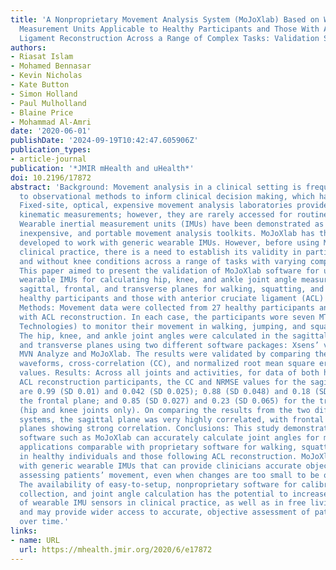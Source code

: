 ```yaml
---
title: 'A Nonproprietary Movement Analysis System (MoJoXlab) Based on Wearable Inertial
  Measurement Units Applicable to Healthy Participants and Those With Anterior Cruciate
  Ligament Reconstruction Across a Range of Complex Tasks: Validation Study'
authors:
- Riasat Islam
- Mohamed Bennasar
- Kevin Nicholas
- Kate Button
- Simon Holland
- Paul Mulholland
- Blaine Price
- Mohammad Al-Amri
date: '2020-06-01'
publishDate: '2024-09-19T10:42:47.605906Z'
publication_types:
- article-journal
publication: '*JMIR mHealth and uHealth*'
doi: 10.2196/17872
abstract: 'Background: Movement analysis in a clinical setting is frequently restricted
  to observational methods to inform clinical decision making, which has limited accuracy.
  Fixed-site, optical, expensive movement analysis laboratories provide gold standard
  kinematic measurements; however, they are rarely accessed for routine clinical use.
  Wearable inertial measurement units (IMUs) have been demonstrated as comparable,
  inexpensive, and portable movement analysis toolkits. MoJoXlab has therefore been
  developed to work with generic wearable IMUs. However, before using MoJoXlab in
  clinical practice, there is a need to establish its validity in participants with
  and without knee conditions across a range of tasks with varying complexity. Objective:
  This paper aimed to present the validation of MoJoXlab software for using generic
  wearable IMUs for calculating hip, knee, and ankle joint angle measurements in the
  sagittal, frontal, and transverse planes for walking, squatting, and jumping in
  healthy participants and those with anterior cruciate ligament (ACL) reconstruction.
  Methods: Movement data were collected from 27 healthy participants and 20 participants
  with ACL reconstruction. In each case, the participants wore seven MTw2 IMUs (Xsens
  Technologies) to monitor their movement in walking, jumping, and squatting tasks.
  The hip, knee, and ankle joint angles were calculated in the sagittal, frontal,
  and transverse planes using two different software packages: Xsens’ validated proprietary
  MVN Analyze and MoJoXlab. The results were validated by comparing the generated
  waveforms, cross-correlation (CC), and normalized root mean square error (NRMSE)
  values. Results: Across all joints and activities, for data of both healthy and
  ACL reconstruction participants, the CC and NRMSE values for the sagittal plane
  are 0.99 (SD 0.01) and 0.042 (SD 0.025); 0.88 (SD 0.048) and 0.18 (SD 0.078) for
  the frontal plane; and 0.85 (SD 0.027) and 0.23 (SD 0.065) for the transverse plane
  (hip and knee joints only). On comparing the results from the two different software
  systems, the sagittal plane was very highly correlated, with frontal and transverse
  planes showing strong correlation. Conclusions: This study demonstrates that nonproprietary
  software such as MoJoXlab can accurately calculate joint angles for movement analysis
  applications comparable with proprietary software for walking, squatting, and jumping
  in healthy individuals and those following ACL reconstruction. MoJoXlab can be used
  with generic wearable IMUs that can provide clinicians accurate objective data when
  assessing patients’ movement, even when changes are too small to be observed visually.
  The availability of easy-to-setup, nonproprietary software for calibration, data
  collection, and joint angle calculation has the potential to increase the adoption
  of wearable IMU sensors in clinical practice, as well as in free living conditions,
  and may provide wider access to accurate, objective assessment of patients’ progress
  over time.'
links:
- name: URL
  url: https://mhealth.jmir.org/2020/6/e17872
---
```

